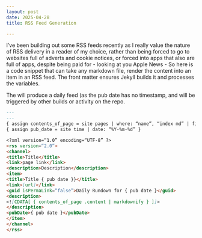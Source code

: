 ```yaml
---
layout: post
date: 2025-04-28
title: RSS Feed Generation

---
```



I’ve been building out some RSS feeds recently as I really value the nature of RSS delivery in a reader of my choice, rather than being forced to go to websites full of adverts and cookie notices, or forced into apps that also are full of apps, despite being paid for - looking at you Apple News - So here is a code snippet that can take any markdown file, render the content into an item in an RSS feed. The front matter ensures Jekyll builds it and processes the variables.

The will produce a daily feed (as the pub date has no timestamp, and will be triggered by other builds or activity on the repo.

```markdown
---
---
{ assign contents_of_page = site pages | where: “name”, “index md” | first }
{ assign pub_date = site time | date: “%Y-%m-%d” }

<?xml version=“1.0” encoding=“UTF-8” ?>
<rss version=“2.0”>
<channel>
<title>Title</title>
<link>page link</link>
<description>Description</description>
<item>
<title>Title { pub date }}</title>
<link>[url]</link>
<guid isPermaLink=“false”>Daily Rundown for { pub date }</guid>
<description>
<![CDATA[ { contents_of_page .content | markdownify } ]]>
</description>
<pubDate>{ pub date }</pubDate>
</item>
</channel>
</rss>
```
